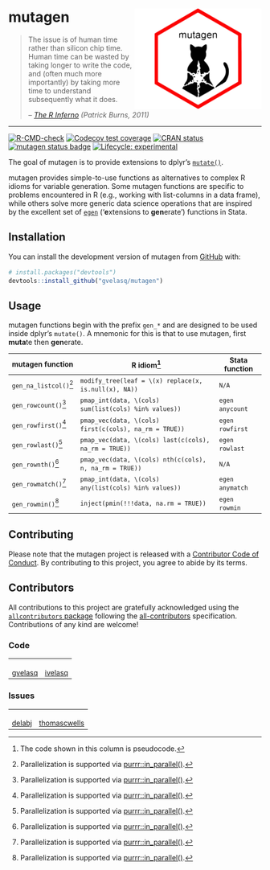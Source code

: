 
<!-- README.md is generated from README.Rmd. Please edit that file -->

# mutagen <img src="man/figures/logo.png" align="right" height="200"/>

> The issue is of human time rather than silicon chip time. Human time
> can be wasted by taking longer to write the code, and (often much more
> importantly) by taking more time to understand subsequently what it
> does.
>
> – [*The R
> Inferno*](https://www.burns-stat.com/documents/books/the-r-inferno)
> *(Patrick Burns, 2011)*

------------------------------------------------------------------------

<!-- badges: start -->

[![R-CMD-check](https://github.com/gvelasq/mutagen/actions/workflows/R-CMD-check.yaml/badge.svg?branch=main)](https://github.com/gvelasq/mutagen/actions/workflows/R-CMD-check.yaml)
[![Codecov test
coverage](https://codecov.io/gh/gvelasq/mutagen/graph/badge.svg)](https://app.codecov.io/gh/gvelasq/mutagen)
[![CRAN
status](https://www.r-pkg.org/badges/version/mutagen)](https://CRAN.R-project.org/package=mutagen)
[![mutagen status
badge](https://gvelasq.r-universe.dev/mutagen/badges/version)](https://gvelasq.r-universe.dev/mutagen)
[![Lifecycle:
experimental](https://img.shields.io/badge/lifecycle-experimental-orange.svg)](https://www.tidyverse.org/lifecycle/#experimental)

<!-- badges: end -->

The goal of mutagen is to provide extensions to dplyr’s
[`mutate()`](https://dplyr.tidyverse.org/reference/mutate.html).

mutagen provides simple-to-use functions as alternatives to complex R
idioms for variable generation. Some mutagen functions are specific to
problems encountered in R (e.g., working with list-columns in a data
frame), while others solve more generic data science operations that are
inspired by the excellent set of
[`egen`](https://www.stata.com/manuals/degen.pdf) (‘**e**xtensions to
**gen**erate’) functions in Stata.

## Installation

You can install the development version of mutagen from
[GitHub](https://github.com) with:

``` r
# install.packages("devtools")
devtools::install_github("gvelasq/mutagen")
```

## Usage

mutagen functions begin with the prefix `gen_*` and are designed to be
used inside dplyr’s `mutate()`. A mnemonic for this is that to use
mutagen, first **muta**te then **gen**erate.

| mutagen function | R idiom[^1] | Stata function |
|----|----|----|
| `gen_na_listcol()`[^2] | `modify_tree(leaf = \(x) replace(x, is.null(x), NA))` | `N/A` |
| `gen_rowcount()`[^2] | `pmap_int(data, \(cols) sum(list(cols) %in% values))` | `egen anycount` |
| `gen_rowfirst()`[^2] | `pmap_vec(data, \(cols) first(c(cols), na_rm = TRUE))` | `egen rowfirst` |
| `gen_rowlast()`[^2] | `pmap_vec(data, \(cols) last(c(cols), na_rm = TRUE))` | `egen rowlast` |
| `gen_rownth()`[^2] | `pmap_vec(data, \(cols) nth(c(cols), n, na_rm = TRUE))` | `N/A` |
| `gen_rowmatch()`[^2] | `pmap_int(data, \(cols) any(list(cols) %in% values))` | `egen anymatch` |
| `gen_rowmin()`[^2] | `inject(pmin(!!!data, na.rm = TRUE))` | `egen rowmin` |

## Contributing

Please note that the mutagen project is released with a [Contributor
Code of Conduct](.github/CODE_OF_CONDUCT.md). By contributing to this
project, you agree to abide by its terms.

## Contributors

<!-- ALL-CONTRIBUTORS-LIST:START - Do not remove or modify this section -->

<!-- prettier-ignore-start -->

<!-- markdownlint-disable -->

All contributions to this project are gratefully acknowledged using the
[`allcontributors` package](https://github.com/ropensci/allcontributors)
following the [all-contributors](https://allcontributors.org)
specification. Contributions of any kind are welcome!

### Code

<table>

<tr>

<td align="center">

<a href="https://github.com/gvelasq">
<img src="https://avatars.githubusercontent.com/u/20712598?v=4" width="100px;" alt=""/>
</a><br>
<a href="https://github.com/gvelasq/mutagen/commits?author=gvelasq">gvelasq</a>
</td>

<td align="center">

<a href="https://github.com/ivelasq">
<img src="https://avatars.githubusercontent.com/u/12236152?v=4" width="100px;" alt=""/>
</a><br>
<a href="https://github.com/gvelasq/mutagen/commits?author=ivelasq">ivelasq</a>
</td>

</tr>

</table>

### Issues

<table>

<tr>

<td align="center">

<a href="https://github.com/delabj">
<img src="https://avatars.githubusercontent.com/u/46408036?u=67d80ea79824db5bf26e27d553294c48655965c6&v=4" width="100px;" alt=""/>
</a><br>
<a href="https://github.com/gvelasq/mutagen/issues?q=is%3Aissue+author%3Adelabj">delabj</a>
</td>

<td align="center">

<a href="https://github.com/thomascwells">
<img src="https://avatars.githubusercontent.com/u/15213768?u=8878e3801c79df2745b97e78561e37022039324c&v=4" width="100px;" alt=""/>
</a><br>
<a href="https://github.com/gvelasq/mutagen/issues?q=is%3Aissue+author%3Athomascwells">thomascwells</a>
</td>

</tr>

</table>

<!-- markdownlint-enable -->

<!-- prettier-ignore-end -->

<!-- ALL-CONTRIBUTORS-LIST:END -->

[^1]: The code shown in this column is pseudocode.

[^2]: Parallelization is supported via
    [purrr::in_parallel()](https://purrr.tidyverse.org/reference/in_parallel.html).
